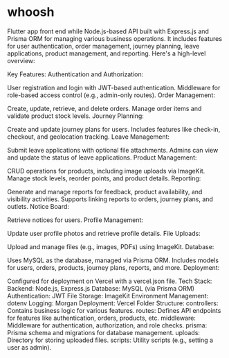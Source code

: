 # whoosh

Flutter app front end while Node.js-based API built with Express.js and Prisma ORM for managing various business operations. It includes features for user authentication, order management, journey planning, leave applications, product management, and reporting. Here's a high-level overview:

Key Features:
Authentication and Authorization:

User registration and login with JWT-based authentication.
Middleware for role-based access control (e.g., admin-only routes).
Order Management:

Create, update, retrieve, and delete orders.
Manage order items and validate product stock levels.
Journey Planning:

Create and update journey plans for users.
Includes features like check-in, checkout, and geolocation tracking.
Leave Management:

Submit leave applications with optional file attachments.
Admins can view and update the status of leave applications.
Product Management:

CRUD operations for products, including image uploads via ImageKit.
Manage stock levels, reorder points, and product details.
Reporting:

Generate and manage reports for feedback, product availability, and visibility activities.
Supports linking reports to orders, journey plans, and outlets.
Notice Board:

Retrieve notices for users.
Profile Management:

Update user profile photos and retrieve profile details.
File Uploads:

Upload and manage files (e.g., images, PDFs) using ImageKit.
Database:

Uses MySQL as the database, managed via Prisma ORM.
Includes models for users, orders, products, journey plans, reports, and more.
Deployment:

Configured for deployment on Vercel with a vercel.json file.
Tech Stack:
Backend: Node.js, Express.js
Database: MySQL (via Prisma ORM)
Authentication: JWT
File Storage: ImageKit
Environment Management: dotenv
Logging: Morgan
Deployment: Vercel
Folder Structure:
controllers: Contains business logic for various features.
routes: Defines API endpoints for features like authentication, orders, products, etc.
middleware: Middleware for authentication, authorization, and role checks.
prisma: Prisma schema and migrations for database management.
uploads: Directory for storing uploaded files.
scripts: Utility scripts (e.g., setting a user as admin).
